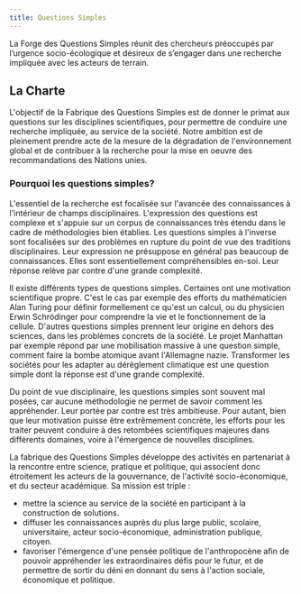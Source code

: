 ```yaml
---
title: Questions Simples
---
```


La Forge des Questions Simples réunit des chercheurs préoccupés par l’urgence socio-écologique et désireux de s’engager dans une recherche impliquée avec les acteurs de terrain.

## La Charte 

L'objectif de la Fabrique des Questions Simples est de donner le primat aux questions sur les disciplines scientifiques, pour permettre de conduire une recherche impliquée, au service de la société. Notre ambition est de pleinement prendre acte de la mesure de la dégradation de l'environnement global et de contribuer à la recherche pour la mise en oeuvre des recommandations des Nations unies. 

### Pourquoi les questions simples? 

L'essentiel de la recherche est focalisée sur l'avancée des connaissances à l'intérieur de champs disciplinaires. L'expression des questions est complexe et s'appuie sur un corpus de connaissances très étendu dans le cadre de méthodologies bien établies. Les questions simples à l'inverse sont focalisées sur des problèmes en rupture du point de vue des traditions disciplinaires. Leur expression ne présuppose en général pas beaucoup de connaissances. Elles sont essentiellement compréhensibles en-soi. Leur réponse relève par contre d'une grande complexité.

Il existe différents types de questions simples. Certaines ont une motivation scientifique propre. 
C'est le cas par exemple des efforts du mathématicien Alan Turing pour définir formellement ce qu'est un calcul, ou du physicien Erwin Schrödinger pour comprendre la vie et le fonctionnement de la cellule.
D'autres questions simples prennent leur origine en dehors des sciences, dans les problèmes concrets de la société.  Le projet Manhattan par exemple répond par une mobilisation massive à une question simple, comment faire la bombe atomique avant l'Allemagne nazie. Transformer les sociétés pour les adapter au dérèglement climatique est une question simple dont la réponse est d'une grande complexité. 

Du point de vue disciplinaire, les questions simples sont souvent mal posées, car aucune méthodologie ne permet de savoir comment les appréhender. Leur portée par contre est très ambitieuse. Pour autant, bien que leur motivation puisse être  extrêmement concrète, les efforts pour les traiter peuvent conduire à des retombées scientifiques majeures dans  différents domaines, voire à l'émergence de nouvelles disciplines. 

La fabrique des Questions Simples développe des activités en partenariat à la rencontre entre science, pratique et politique, qui associent donc étroitement les acteurs de la gouvernance, de l'activité socio-économique, et du secteur académique. Sa mission est triple :
- mettre la science au service de la société en participant à la construction de solutions.
- diffuser les connaissances auprès du plus large public, scolaire, universitaire, acteur socio-économique, administration publique, citoyen. 
- favoriser l'émergence d'une pensée politique de l'anthropocène afin de pouvoir appréhender les extraordinaires défis pour le futur, et de permettre de sortir du déni en donnant du sens à l'action sociale, économique et politique. 

